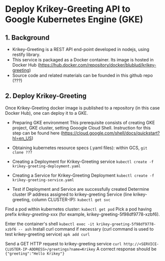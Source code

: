# Deploy Krikey-Greeting API to Google Kubernetes Engine (GKE)

## 1. Background
* Krikey-Greeting is a REST API end-point developed in nodejs, using restify library.
* This service is packaged as a Docker container. Its image is hosted in Docker Hub
 (https://hub.docker.com/repository/docker/blublud/krikey-greeting)
* Source code and related materials can be founded in this github repo (???) 

## 2. Deploy Krikey-Greeting
Once Krikey-Greeting docker image is published to a repository (in this case Docker Hub),
one can deploy it to a GKE.

* Preparing GKE environment
This prerequisite consists of creating GKE project, GKE cluster, setting Gooogle Cloud Shell.
Instruction for this step can be found here (https://cloud.google.com/shell/docs/quickstart?hl=en_US)  

* Obtaining kubernetes resource specs (.yaml files): within GCS,
`git clone ???`

* Creating a Deployment for Krikey-Greeting service
`kubectl create -f krikey-greeting-deployment.yaml`

* Creating a Service for Krikey-Greeting Deployment
`kubectl create -f krikey-greeting-service.yaml`

* Test if Deployment and Service are successfully created
Determine cluster IP address assigned to krikey-greeting Service 
(line krikey-greeting, column CLUSTER-IP):
`kubectl get svc`

Find a pod within kubernetes cluster:
`kubectl get pod`
Pick a pod having prefix *krikey-greeting*-xxx  (for example, krikey-greeting-5f98df9778-xzbf6).

Enter the container's shell 
`kubectl exec -it krikey-greeting-5f98df9778-xzbf6 -- ash`
Install curl command if necessary (curl command is used to test krikey-greeting service)
`apk add curl`

Send a GET HTTP request to krikey-greeting service
`curl http://<SERVICE-CLUSTER-IP-ADDRESS>/greetings?name=Krikey`
A correct response should be
`{"greeting":"Hello Krikey"}`
